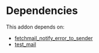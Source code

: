 # Dependencies

This addon depends on:

- [fetchmail_notify_error_to_sender](https://github.com/bringout/oca-technical)
- [test_mail](https://github.com/bringout/oca-ocb-test/tree/954590ff92e0e6206b578f762f8d9bf8bc62fe2c/odoo-bringout-oca-ocb-test_mail)
